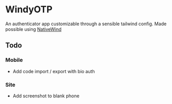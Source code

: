 # WindyOTP

An authenticator app customizable through a sensible tailwind config.
Made possible using [NativeWind](https://www.nativewind.dev/)

## Todo
### Mobile
- Add code import / export with bio auth

### Site
- Add screenshot to blank phone
